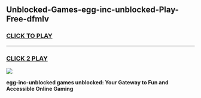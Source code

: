 
## Unblocked-Games-egg-inc-unblocked-Play-Free-dfmlv
<h3>
<a href="https://premium76.site?title=egg-inc-unblocked&ref=18A">CLICK TO PLAY</a></h3>
<hr>

<h3>
<a href="https://premium76.site?title=egg-inc-unblocked&ref=18A">CLICK 2 PLAY</a>
  
</h3>

<a href="https://premium76.site?title=egg-inc-unblocked&ref=18A"><img src="https://clearcache.store/games.png"></a>


**egg-inc-unblocked games unblocked: Your Gateway to Fun and Accessible Online Gaming**
